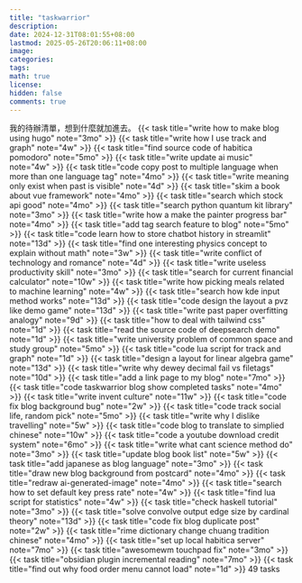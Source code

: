 ```yaml
---
title: "taskwarrior"
description: 
date: 2024-12-31T08:01:55+08:00
lastmod: 2025-05-26T20:06:11+08:00
image: 
categories: 
tags: 
math: true
license: 
hidden: false
comments: true
---
```


我的待辦清單，想到什麼就加進去。
{{< task title="write how to make blog using hugo" note="3mo" >}}
{{< task title="write how I use track and graph" note="4w" >}}
{{< task title="find source code of habitica pomodoro" note="5mo" >}}
{{< task title="write update ai music" note="4w" >}}
{{< task title="code copy post to multiple language when more than one language tag" note="4mo" >}}
{{< task title="write meaning only exist when past is visible" note="4d" >}}
{{< task title="skim a book about vue framework" note="4mo" >}}
{{< task title="search which stock api good" note="4mo" >}}
{{< task title="search python quantum kit library" note="3mo" >}}
{{< task title="write how a make the painter progress bar" note="4mo" >}}
{{< task title="add tag search feature to blog" note="5mo" >}}
{{< task title="code learn how to store chatbot history in streamlit" note="13d" >}}
{{< task title="find one interesting physics concept to explain without math" note="3w" >}}
{{< task title="write conflict of technology and romance" note="4d" >}}
{{< task title="write useless productivity skill" note="3mo" >}}
{{< task title="search for current financial calculator" note="10w" >}}
{{< task title="write how picking meals related to machine learning" note="4w" >}}
{{< task title="search how kde input method works" note="13d" >}}
{{< task title="code design the layout a pvz like demo game" note="13d" >}}
{{< task title="write past paper overfitting analogy" note="9d" >}}
{{< task title="how to deal with tailwind css" note="1d" >}}
{{< task title="read the source code of deepsearch demo" note="1d" >}}
{{< task title="write university problem of common space and study group" note="5mo" >}}
{{< task title="code lua script for track and graph" note="1d" >}}
{{< task title="design a layout for linear algebra game" note="13d" >}}
{{< task title="write why dewey decimal fail vs filetags" note="10d" >}}
{{< task title="add a link page to my blog" note="7mo" >}}
{{< task title="code taskwarrior blog show completed tasks" note="4mo" >}}
{{< task title="write invent culture" note="11w" >}}
{{< task title="code fix blog background bug" note="2w" >}}
{{< task title="code track social life, random pick" note="5mo" >}}
{{< task title="write why I dislike travelling" note="5w" >}}
{{< task title="code blog to translate to simplied chinese" note="10w" >}}
{{< task title="code a youtube download credit system" note="6mo" >}}
{{< task title="write what cant science method do" note="3mo" >}}
{{< task title="update blog book list" note="5w" >}}
{{< task title="add japanese as blog language" note="3mo" >}}
{{< task title="draw new blog background from postcard" note="4mo" >}}
{{< task title="redraw ai-generated-image" note="4mo" >}}
{{< task title="search how to set default key press rate" note="4w" >}}
{{< task title="find lua script for statistics" note="4w" >}}
{{< task title="check haskell tutorial" note="3mo" >}}
{{< task title="solve convolve output edge size by cardinal theory" note="13d" >}}
{{< task title="code fix blog duplicate post" note="2w" >}}
{{< task title="rime dictionary change chuang tradition chinese" note="4mo" >}}
{{< task title="set up local habitica server" note="7mo" >}}
{{< task title="awesomewm touchpad fix" note="3mo" >}}
{{< task title="obsidian plugin incremental reading" note="7mo" >}}
{{< task title="find out why food order menu cannot load" note="1d" >}}
49 tasks